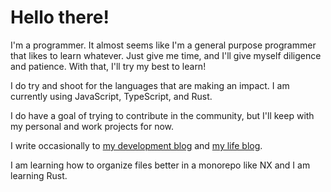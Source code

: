 # Hello there!

I'm a programmer. It almost seems like I'm a general purpose programmer that likes to learn whatever. Just give me time, and I'll give myself diligence and patience. With that, I'll try my best to learn!

I do try and shoot for the languages that are making an impact. I am currently using JavaScript, TypeScript, and Rust.

I do have a goal of trying to contribute in the community, but I'll keep with my personal and work projects for now.

I write occasionally to [my development blog](https://gremlich/dev) and [my life blog](https://gremlich.me).

I am learning how to organize files better in a monorepo like NX and I am learning Rust.

<!--
**andrewgremlich/andrewgremlich** is a ✨ _special_ ✨ repository because its `README.md` (this file) appears on your GitHub profile.

Here are some ideas to get you started:

- 🔭 I’m currently working on ...
- 🌱 I’m currently learning ...
- 👯 I’m looking to collaborate on ...
- 🤔 I’m looking for help with ...
- 💬 Ask me about ...
- 📫 How to reach me: ...
- 😄 Pronouns: ...
- ⚡ Fun fact: ...
-->
